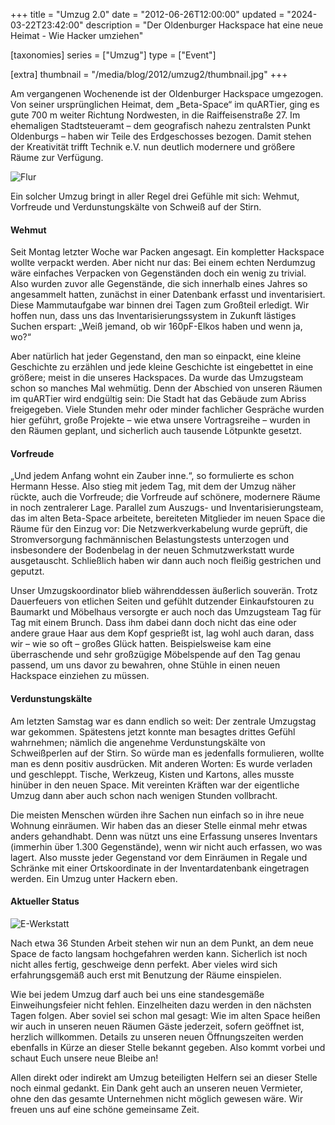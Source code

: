 +++
title = "Umzug 2.0"
date = "2012-06-26T12:00:00"
updated = "2024-03-22T23:42:00"
description = "Der Oldenburger Hackspace hat eine neue Heimat - Wie Hacker umziehen"

[taxonomies]
series = ["Umzug"]
type = ["Event"]

[extra]
thumbnail = "/media/blog/2012/umzug2/thumbnail.jpg"
+++

Am vergangenen Wochenende ist der Oldenburger Hackspace umgezogen. Von seiner ursprünglichen Heimat, dem „Beta-Space“ im
quARTier, ging es gute 700 m weiter Richtung Nordwesten, in die Raiffeisenstraße 27. Im ehemaligen Stadtsteueramt – dem
geografisch nahezu zentralsten Punkt Oldenburgs – haben wir Teile des Erdgeschosses bezogen. Damit stehen der
Kreativität trifft Technik e.V. nun deutlich modernere und größere Räume zur Verfügung.

![Flur](/media/blog/2012/umzug2/img1.jpg)

Ein solcher Umzug bringt in aller Regel drei Gefühle mit sich: Wehmut, Vorfreude und Verdunstungskälte von Schweiß auf
der Stirn.

#### Wehmut

Seit Montag letzter Woche war Packen angesagt. Ein kompletter Hackspace wollte verpackt werden. Aber nicht nur das: Bei
einem echten Nerdumzug wäre einfaches Verpacken von Gegenständen doch ein wenig zu trivial. Also wurden zuvor alle
Gegenstände, die sich innerhalb eines Jahres so angesammelt hatten, zunächst in einer Datenbank erfasst und
inventarisiert. Diese Mammutaufgabe war binnen drei Tagen zum Großteil erledigt. Wir hoffen nun, dass uns das
Inventarisierungssystem in Zukunft lästiges Suchen erspart: „Weiß jemand, ob wir 160pF-Elkos haben und wenn ja, wo?“

Aber natürlich hat jeder Gegenstand, den man so einpackt, eine kleine Geschichte zu erzählen und jede kleine Geschichte
ist eingebettet in eine größere; meist in die unseres Hackspaces. Da wurde das Umzugsteam schon so manches Mal wehmütig.
Denn der Abschied von unseren Räumen im quARTier wird endgültig sein: Die Stadt hat das Gebäude zum Abriss freigegeben.
Viele Stunden mehr oder minder fachlicher Gespräche wurden hier geführt, große Projekte – wie etwa unsere
Vortragsreihe – wurden in den Räumen geplant, und sicherlich auch tausende Lötpunkte gesetzt.

#### Vorfreude

„Und jedem Anfang wohnt ein Zauber inne.“, so formulierte es schon Hermann Hesse. Also stieg mit jedem Tag, mit dem der
Umzug näher rückte, auch die Vorfreude; die Vorfreude auf schönere, modernere Räume in noch zentralerer Lage. Parallel
zum Auszugs- und Inventarisierungsteam, das im alten Beta-Space arbeitete, bereiteten Mitglieder im neuen Space die
Räume für den Einzug vor: Die Netzwerkverkabelung wurde geprüft, die Stromversorgung fachmännischen Belastungstests
unterzogen und insbesondere der Bodenbelag in der neuen Schmutzwerkstatt wurde ausgetauscht. Schließlich haben wir dann
auch noch fleißig gestrichen und geputzt.

Unser Umzugskoordinator blieb währenddessen äußerlich souverän. Trotz Dauerfeuers von etlichen Seiten und gefühlt
dutzender Einkaufstouren zu Baumarkt und Möbelhaus versorgte er auch noch das Umzugsteam Tag für Tag mit einem Brunch.
Dass ihm dabei dann doch nicht das eine oder andere graue Haar aus dem Kopf gesprießt ist, lag wohl auch daran, dass
wir – wie so oft – großes Glück hatten. Beispielsweise kam eine überraschende und sehr großzügige Möbelspende auf den
Tag genau passend, um uns davor zu bewahren, ohne Stühle in einen neuen Hackspace einziehen zu müssen.

#### Verdunstungskälte

Am letzten Samstag war es dann endlich so weit: Der zentrale Umzugstag war gekommen. Spätestens jetzt konnte man
besagtes drittes Gefühl wahrnehmen; nämlich die angenehme Verdunstungskälte von Schweißperlen auf der Stirn. So würde
man es jedenfalls formulieren, wollte man es denn positiv ausdrücken. Mit anderen Worten: Es wurde verladen und
geschleppt. Tische, Werkzeug, Kisten und Kartons, alles musste hinüber in den neuen Space. Mit vereinten Kräften war der
eigentliche Umzug dann aber auch schon nach wenigen Stunden vollbracht.

Die meisten Menschen würden ihre Sachen nun einfach so in ihre neue Wohnung einräumen. Wir haben das an dieser Stelle
einmal mehr etwas anders gehandhabt. Denn was nützt uns eine Erfassung unseres Inventars (immerhin über 1.300
Gegenstände), wenn wir nicht auch erfassen, wo was lagert. Also musste jeder Gegenstand vor dem Einräumen in Regale und
Schränke mit einer Ortskoordinate in der Inventardatenbank eingetragen werden. Ein Umzug unter Hackern eben.

#### Aktueller Status

![E-Werkstatt](/media/blog/2012/umzug2/img2.jpg)

Nach etwa 36 Stunden Arbeit stehen wir nun an dem Punkt, an dem neue Space de facto langsam hochgefahren werden kann.
Sicherlich ist noch nicht alles fertig, geschweige denn perfekt. Aber vieles wird sich erfahrungsgemäß auch erst mit
Benutzung der Räume einspielen.

Wie bei jedem Umzug darf auch bei uns eine standesgemäße Einweihungsfeier nicht fehlen. Einzelheiten dazu werden in den
nächsten Tagen folgen. Aber soviel sei schon mal gesagt: Wie im alten Space heißen wir auch in unseren neuen Räumen
Gäste jederzeit, sofern geöffnet ist, herzlich willkommen. Details zu unseren neuen Öffnungszeiten werden ebenfalls in
Kürze an dieser Stelle bekannt gegeben. Also kommt vorbei und schaut Euch unsere neue Bleibe an!

Allen direkt oder indirekt am Umzug beteiligten Helfern sei an dieser Stelle noch einmal gedankt. Ein Dank geht auch an
unseren neuen Vermieter, ohne den das gesamte Unternehmen nicht möglich gewesen wäre. Wir freuen uns auf eine schöne
gemeinsame Zeit.
